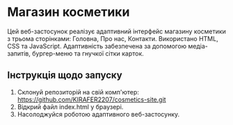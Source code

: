 # Магазин косметики

Цей веб-застосунок реалізує адаптивний інтерфейс магазину косметики з трьома сторінками: Головна, Про нас, Контакти. Використано HTML, CSS та JavaScript. Адаптивність забезпечена за допомогою медіа-запитів, бургер-меню та гнучкої сітки карток.

## Інструкція щодо запуску

1. Склонуй репозиторій на свій комп'ютер:
https://github.com/KIRAFER2207/cosmetics-site.git
2. Відкрий файл index.html у браузері.  
3. Насолоджуйся роботою адаптивного веб-застосунку.
